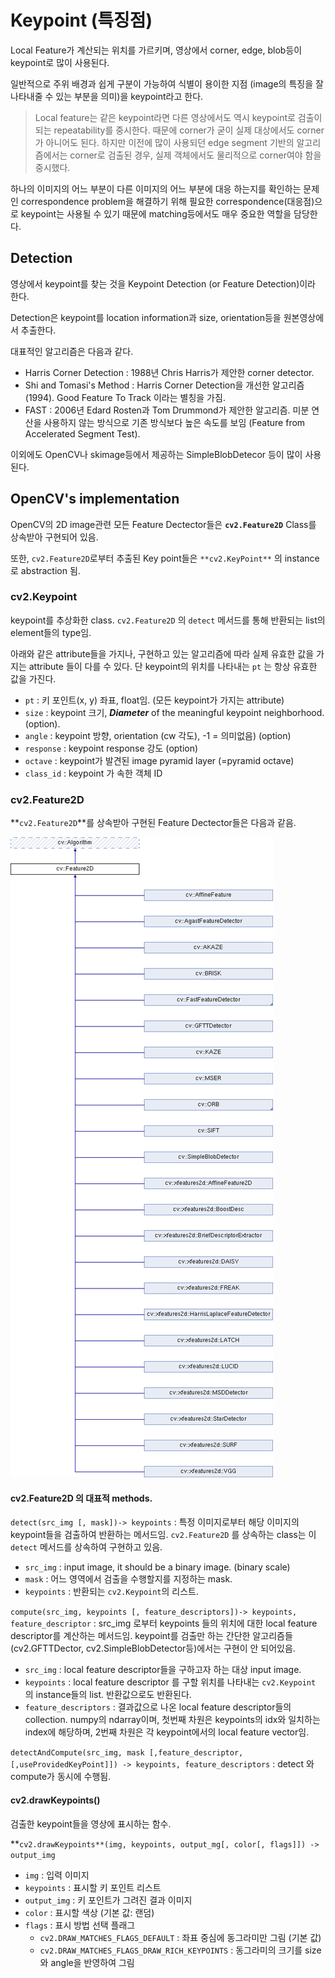 # Keypoint (특징점)

Local Feature가 계산되는 위치를 가르키며, 영상에서 corner, edge, blob등이 keypoint로 많이 사용된다.

일반적으로 주위 배경과 쉽게 구분이 가능하여 식별이 용이한 지점 (image의 특징을 잘 나타내줄 수 있는 부분을 의미)을 keypoint라고 한다.

> Local feature는 같은 keypoint라면 다른 영상에서도 역시 keypoint로 검출이 되는 repeatability를 중시한다. 때문에 corner가 굳이 실제 대상에서도 corner가 아니어도 된다. 하지만 이전에 많이 사용되던 edge segment 기반의 알고리즘에서는 corner로 검출된 경우, 실제 객체에서도 물리적으로 corner여야 함을 중시했다.

하나의 이미지의 어느 부분이 다른 이미지의 어느 부분에 대응 하는지를 확인하는 문제인 correspondence problem을 해결하기 위해 필요한 correspondence(대응점)으로 keypoint는 사용될 수 있기 때문에 matching등에서도 매우 중요한 역할을 담당한다.

## Detection

영상에서 keypoint를 찾는 것을 Keypoint Detection (or Feature Detection)이라 한다.

Detection은 keypoint를 location information과 size, orientation등을 원본영상에서 추출한다.
  
대표적인 알고리즘은 다음과 같다.

* Harris Corner Detection : 1988년 Chris Harris가 제안한 corner detector.
* Shi and Tomasi's Method : Harris Corner Detection을 개선한 알고리즘 (1994). Good Feature To Track 이라는 별칭을 가짐.
* FAST : 2006년 Edard Rosten과 Tom Drummond가 제안한 알고리즘. 미분 연산을 사용하지 않는 방식으로 기존 방식보다 높은 속도를 보임 (Feature from Accelerated Segment Test).

이외에도 OpenCV나 skimage등에서 제공하는 SimpleBlobDetecor 등이 많이 사용된다.

## OpenCV's implementation

OpenCV의 2D image관련 모든 Feature Dectector들은 **`cv2.Feature2D`** Class를 상속받아 구현되어 있음.

또한, `cv2.Feature2D`로부터 추출된 Key point들은 `**cv2.KeyPoint**` 의 instance로 abstraction 됨. 

### cv2.Keypoint 

keypoint를 추상화한 class. `cv2.Feature2D` 의 `detect` 메서드를 통해 반환되는 list의 element들의 type임. 

아래와 같은 attribute들을 가지나, 구현하고 있는 알고리즘에 따라 실제 유효한 값을 가지는 attribute 들이 다를 수 있다. 단 keypoint의 위치를 나타내는 `pt` 는 항상 유효한 값을 가진다.

- `pt` : 키 포인트(x, y) 좌표, float임. (모든 keypoint가 가지는  attribute)
- `size` : keypoint 크기, ***Diameter*** of the meaningful keypoint neighborhood. (option).
- `angle` : keypoint 방향, orientation (cw 각도), -1 = 의미없음) (option)
- `response` : keypoint response 강도 (option)
- `octave` : keypoint가 발견된 image pyramid layer (=pyramid octave)
- `class_id` : keypoint 가 속한 객체 ID


### cv2.Feature2D

**`cv2.Feature2D`**를 상속받아 구현된 Feature Dectector들은 다음과 같음.

![](img/ch02/classcv_1_1Feature2D.png)


#### cv2.Feature2D 의 대표적  methods.

`detect(src_img [, mask])-> keypoints`
: 특정 이미지로부터 해당 이미지의 keypoint들을 검출하여 반환하는 메서드임. `cv2.Feature2D` 를 상속하는 class는 이 `detect` 메서드를 상속하여 구현하고 있음.

- `src_img` : input image, it should be a binary image. (binary scale)
- `mask` : 어느 영역에서 검출을 수행할지를 지정하는  mask.
- `keypoints` : 반환되는 `cv2.Keypoint`의 리스트.

`compute(src_img, keypoints [, feature_descriptors])-> keypoints, feature_descriptor`
: src_img 로부터 keypoints 들의 위치에 대한 local feature descriptor를 계산하는 메서드임. keypoint를 검출만 하는 간단한 알고리즘들 (cv2.GFTTDector, cv2.SimpleBlobDetector등)에서는 구현이 안 되어있음. 

- `src_img` : local feature descriptor들을 구하고자 하는 대상 input image.
- `keypoints` : local feature descriptor 를 구할 위치를 나타내는 `cv2.Keypoint` 의 instance들의 list. 반환값으로도 반환된다.
- `feature_descriptors` : 결과값으로 나온 local feature descriptor들의 collection. numpy의 ndarray이며, 첫번째 차원은 keypoints의 idx와 일치하는 index에 해당하며, 2번째 차원은 각 keypoint에서의 local feature vector임.

`detectAndCompute(src_img, mask [,feature_descriptor, [,useProvidedKeyPoint]]) -> keypoints, feature_descriptors`
: detect 와 compute가 동시에 수행됨.

#### **cv2.drawKeypoints()**

검출한 keypoint들을 영상에 표시하는 함수.

**`cv2.drawKeypoints**(img, keypoints, output_mg[, color[, flags]]) -> output_img`

- `img` : 입력 이미지
- `keypoints` : 표시할 키 포인트 리스트
- `output_img` : 키 포인트가 그려진 결과 이미지
- `color` : 표시할 색상 (기본 값: 랜덤)
- `flags` : 표시 방법 선택 플래그
    - `cv2.DRAW_MATCHES_FLAGS_DEFAULT` : 좌표 중심에 동그라미만 그림 (기본 값)
    - `cv2.DRAW_MATCHES_FLAGS_DRAW_RICH_KEYPOINTS` : 동그라미의 크기를 size와 angle을 반영하여 그림